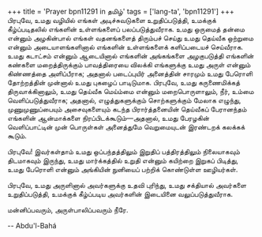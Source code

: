 +++
title = 'Prayer bpn11291 in தமிழ்'
tags = ['lang-ta', 'bpn11291']
+++
பிரபுவே, உமது வழியில் எங்கள் அடிச்சுவடுகளை உறுதிப்படுத்தி, உமக்குக் கீழ்ப்படிதலில் எங்களின் உள்ளங்களைப் பலப்படுத்துவீராக. உமது ஒருமைத் தன்மை என்னும் அழகின்பால் எங்கள் வதனங்களைத் திரும்பச் செய்து உமது தெய்வீக ஒற்றுமை என்னும் அடையாளங்களினால் எங்களின் உள்ளங்களைக் களிப்படையச் செய்வீராக. உமது கடாட்சம் என்னும் ஆடையினால் எங்களின் அங்கங்களை அழகுபடுத்தி எங்களின் கண்களை மறைத்திருக்கும் பாவத்திரையை விலக்கி எங்களுக்கு உமது அருள் என்னும் கிண்ணத்தை அளிப்பீராக; அதனால் படைப்புயிர் அனைத்தின் சாரமும் உமது பேரொளி தோற்றத்தின் முன்னால் உமது புகழைப் பாடிடுமாக. பிரபுவே, உமது கருணைமிக்கத் திருவாக்கினாலும், உமது தெய்வீக மெய்ம்மை என்னும் மறைபொருளாலும், நீர், உம்மை வெளிப்படுத்துவீராக; அதனால், எழுத்துகளுக்கும் சொற்களுக்கும் மேலாக எழுந்து, முணுமுணுப்பையும் அசைவுகளையும் கடந்த பிரார்த்தனையின் தெய்வீகப் பேரானந்தம் எங்களின் ஆன்மாக்களை நிரப்பிடக்கூடும்—அதனால், உமது பேரழகின் வெளிப்பாட்டின் முன் பொருள்கள் அனைத்துமே வெறுமையுடன் இரண்டறக் கலக்கக் கூடும். 

பிரபுவே! இவர்கள்தாம் உமது ஒப்பந்தத்திலும் இறுதிப் பத்திரத்திலும் நிலையாகவும் திடமாகவும் இருந்து, உமது மார்க்கத்தில் உறுதி என்னும் கயிற்றை இறுகப் பிடித்து, உமது பேரொளி என்னும் அங்கியின் நுனியைப் பற்றிக் கொண்டுள்ள ஊழியர்கள். 

பிரபுவே, உமது அருளினால் அவர்களுக்கு உதவி புரிந்து, உமது சக்தியால் அவர்களை உறுதிப்படுத்தி, உமக்குக் கீழ்ப்படிய அவர்களின் இடையினை வலுப்படுத்துவீராக. 

மன்னிப்பவரும், அருள்பாலிப்பவரும் நீரே.

-- Abdu'l-Bahá
